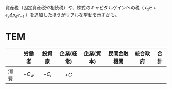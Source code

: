 資産税（固定資産税や相続税）や、株式のキャピタルゲインへの税（ $\epsilon_xE+\epsilon_y\Delta p_e e_{-1}$ ）を追加したほうがリアルな挙動を示すかも。

# TEM
| | 労働者 | 投資家 | 企業(経常) | 企業(資本) | 民間金融機関 | 統合政府 | 合計 |
| :-- | :--: | :--: | :--: | :--: | :--: | :--: | :--: |
| 消費 | $-C_w$ |  $-C_i$ |  $+C$ | | | | |
